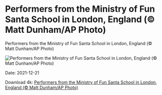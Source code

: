 # Performers from the Ministry of Fun Santa School in London, England (© Matt Dunham/AP Photo)

Performers from the Ministry of Fun Santa School in London, England (© Matt Dunham/AP Photo)

![Performers from the Ministry of Fun Santa School in London, England (© Matt Dunham/AP Photo)](https://bing.com/th?id=OHR.MinistryofFun_EN-US1476020471_UHD.jpg&w=1024&h=576)

Date: 2021-12-21

Download 4k: [Performers from the Ministry of Fun Santa School in London, England (© Matt Dunham/AP Photo)](https://bing.com/th?id=OHR.MinistryofFun_EN-US1476020471_UHD.jpg)

